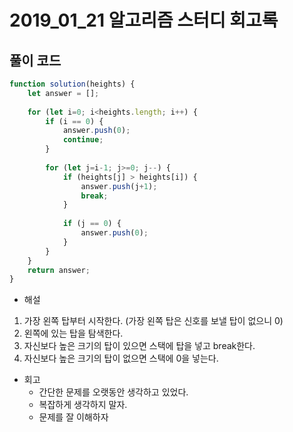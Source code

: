 # 2019_01_21 알고리즘 스터디 회고록

## 풀이 코드

~~~js
function solution(heights) {
    let answer = [];
    
    for (let i=0; i<heights.length; i++) {
        if (i == 0) {
            answer.push(0);
            continue;
        }
        
        for (let j=i-1; j>=0; j--) {
            if (heights[j] > heights[i]) {
                answer.push(j+1);
                break;
            }
            
            if (j == 0) {
                answer.push(0);
            }
        }
    }
    return answer;
}
~~~

- 해설 

1. 가장 왼쪽 탑부터 시작한다. (가장 왼쪽 탑은 신호를 보낼 탑이 없으니 0)
2. 왼쪽에 있는 탑을 탐색한다.
3. 자신보다 높은 크기의 탑이 있으면 스택에 탑을 넣고 break한다.
4. 자신보다 높은 크기의 탑이 없으면 스택에 0을 넣는다.

- 회고
  - 간단한 문제를 오랫동안 생각하고 있었다.
  - 복잡하게 생각하지 말자.
  - 문제를 잘 이해하자
